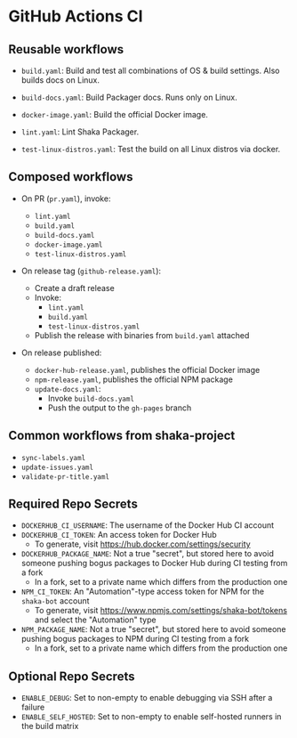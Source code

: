# GitHub Actions CI

## Reusable workflows
 - `build.yaml`:
   Build and test all combinations of OS & build settings.  Also builds docs on
   Linux.

 - `build-docs.yaml`:
   Build Packager docs.  Runs only on Linux.

 - `docker-image.yaml`:
   Build the official Docker image.

 - `lint.yaml`:
   Lint Shaka Packager.

 - `test-linux-distros.yaml`:
   Test the build on all Linux distros via docker.

## Composed workflows
 - On PR (`pr.yaml`), invoke:
   - `lint.yaml`
   - `build.yaml`
   - `build-docs.yaml`
   - `docker-image.yaml`
   - `test-linux-distros.yaml`

 - On release tag (`github-release.yaml`):
   - Create a draft release
   - Invoke:
     - `lint.yaml`
     - `build.yaml`
     - `test-linux-distros.yaml`
   - Publish the release with binaries from `build.yaml` attached

 - On release published:
   - `docker-hub-release.yaml`, publishes the official Docker image
   - `npm-release.yaml`, publishes the official NPM package
   - `update-docs.yaml`:
     - Invoke `build-docs.yaml`
     - Push the output to the `gh-pages` branch

## Common workflows from shaka-project
 - `sync-labels.yaml`
 - `update-issues.yaml`
 - `validate-pr-title.yaml`

## Required Repo Secrets
 - `DOCKERHUB_CI_USERNAME`: The username of the Docker Hub CI account
 - `DOCKERHUB_CI_TOKEN`: An access token for Docker Hub
   - To generate, visit https://hub.docker.com/settings/security
 - `DOCKERHUB_PACKAGE_NAME`: Not a true "secret", but stored here to avoid
   someone pushing bogus packages to Docker Hub during CI testing from a fork
   - In a fork, set to a private name which differs from the production one
 - `NPM_CI_TOKEN`: An "Automation"-type access token for NPM for the `shaka-bot`
   account
   - To generate, visit https://www.npmjs.com/settings/shaka-bot/tokens and
     select the "Automation" type
 - `NPM_PACKAGE_NAME`: Not a true "secret", but stored here to avoid someone
   pushing bogus packages to NPM during CI testing from a fork
   - In a fork, set to a private name which differs from the production one

## Optional Repo Secrets
 - `ENABLE_DEBUG`: Set to non-empty to enable debugging via SSH after a failure
 - `ENABLE_SELF_HOSTED`: Set to non-empty to enable self-hosted runners in the
   build matrix
